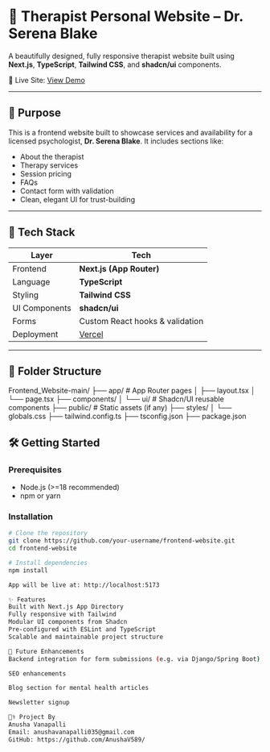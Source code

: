 # 🧠 Therapist Personal Website – Dr. Serena Blake

A beautifully designed, fully responsive therapist website built using **Next.js**, **TypeScript**, **Tailwind CSS**, and **shadcn/ui** components.

🧪 Live Site: [View Demo](https://frontend-website-git-main-anushas-projects-3cdb3523.vercel.app/)

---

## 🎯 Purpose

This is a frontend website built to showcase services and availability for a licensed psychologist, **Dr. Serena Blake**. It includes sections like:

- About the therapist
- Therapy services
- Session pricing
- FAQs
- Contact form with validation
- Clean, elegant UI for trust-building

---

## 🧰 Tech Stack

| Layer        | Tech                         |
|-------------|------------------------------|
| Frontend     | **Next.js (App Router)**      |
| Language     | **TypeScript**                |
| Styling      | **Tailwind CSS**              |
| UI Components| **shadcn/ui**                 |
| Forms        | Custom React hooks & validation |
| Deployment   | [Vercel](https://vercel.com)  |

---

## 📁 Folder Structure

Frontend_Website-main/
├── app/ # App Router pages
│ ├── layout.tsx
│ └── page.tsx
├── components/
│ └── ui/ # Shadcn/UI reusable components
├── public/ # Static assets (if any)
├── styles/
│ └── globals.css
├── tailwind.config.ts
├── tsconfig.json
├── package.json


## 🛠️ Getting Started

### Prerequisites

- Node.js (>=18 recommended)
- npm or yarn

### Installation

```bash
# Clone the repository
git clone https://github.com/your-username/frontend-website.git
cd frontend-website

# Install dependencies
npm install

App will be live at: http://localhost:5173

✨ Features
Built with Next.js App Directory
Fully responsive with Tailwind
Modular UI components from Shadcn
Pre-configured with ESLint and TypeScript
Scalable and maintainable project structure

📌 Future Enhancements
Backend integration for form submissions (e.g. via Django/Spring Boot)

SEO enhancements

Blog section for mental health articles

Newsletter signup

👩‍⚕️ Project By
Anusha Vanapalli
Email: anushavanapalli035@gmail.com
GitHub: https://github.com/AnushaV589/

